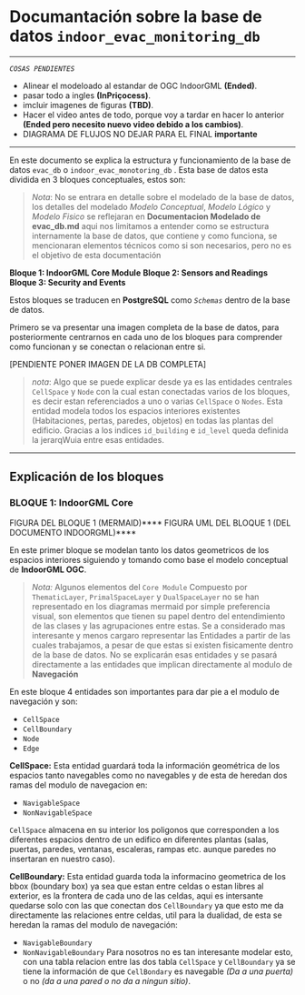 # Documantación sobre la base de datos ``indoor_evac_monitoring_db``
---
*``COSAS PENDIENTES``*
- Alinear el modeloado al estandar de OGC IndoorGML **(Ended)**.
- pasar todo a ingles **(InPriçocess)**.
- imcluir imagenes de figuras **(TBD)**. 
- Hacer el video antes de todo, porque voy a tardar en hacer lo anterior **(Ended pero necesito nuevo video debido a los cambios)**.
- DIAGRAMA DE FLUJOS NO DEJAR PARA EL FINAL **importante**
---
En este documento se explica la estructura y funcionamiento de la base de datos ``evac_db`` o ``indoor_evac_monotoring_db`` . Esta base de datos esta dividida en 3 bloques conceptuales, estos son:

> *Nota*: No se entrara en detalle sobre el modelado de la base de datos, los detalles del modelado *Modelo Conceptual*, *Modelo Lógico* y *Modelo Fisico* se reflejaran en **Documentacion Modelado de evac_db.md** aqui nos limitamos a entender como se estructura internamente la base de datos, que contiene y como funciona, se mencionaran elementos técnicos como si son necesarios, pero no es el objetivo de esta documentación

**Bloque 1: IndoorGML Core Module**
**Bloque 2: Sensors and Readings**
**Bloque 3: Security and Events**


Estos bloques se traducen en **PostgreSQL** como *``Schemas``* dentro de la base de datos.

Primero se va presentar una imagen completa de la base de datos, para posteriormente centrarnos en cada uno de los bloques para comprender como funcionan y se conectan o relacionan entre si.

[PENDIENTE PONER IMAGEN DE LA DB COMPLETA]

>*nota*: Algo que se puede explicar desde ya es las entidades centrales `CellSpace` y `Node` con la cual estan conectadas varios de los bloques, es decir estan referenciados a uno o varias `CellSpace` o `Nodes`.
Esta entidad modela todos los espacios interiores existentes (Habitaciones, pertas, paredes, objetos) en todas las plantas del edificio. Gracias a los indices `id_building` e `id_level` queda definida la jerarqWuia entre esas entidades.

---

## Explicación de los bloques

### BLOQUE 1: IndoorGML Core
FIGURA DEL BLOQUE 1 (MERMAID)****
FIGURA UML DEL BLOQUE 1 (DEL DOCUMENTO INDOORGML)****

En este primer bloque se modelan tanto los datos geometricos de los espacios interiores siguiendo y tomando como base el modelo conceptual de **IndoorGML OGC**.

> *Nota:* Algunos elementos del `Core Module` Compuesto por `ThematicLayer`, `PrimalSpaceLayer` y `DualSpaceLayer` no se han representado en los diagramas mermaid por simple preferencia visual, son elementos que tienen su papel dentro del entendimiento de las clases y las agrupaciones entre estas. Se a considerado mas interesante y menos cargaro representar las Entidades a partir de las cuales trabajamos, a pesar de que estas si existen fisicamente dentro de la base de datos. No se explicarán esas entidades y se pasará directamente a las entidades que implican directamente al modulo de **Navegación**

En este bloque 4 entidades son importantes para dar pie a el modulo de navegación y son:
- `CellSpace`
- `CellBoundary`
- `Node`
- `Edge`

**CellSpace:** Esta entidad guardará toda la información geométrica de los espacios tanto navegables como no navegables y de esta de heredan dos ramas del modulo de navegacion en:
- `NavigableSpace`
- `NonNavigableSpace`

`CellSpace` almacena en su interior los poligonos que corresponden a los diferentes espacios dentro de un edifico en diferentes plantas (salas, puertas, paredes, ventanas, escaleras, rampas etc. aunque paredes no insertaran en nuestro caso).

**CellBoundary:** Esta entidad guarda toda la informacino geometrica de los bbox (boundary box) ya sea que estan entre celdas o estan libres al exterior, es la frontera de cada uno de las celdas, aqui es intersante quedarse solo con las que conectan dos `CellBoundary` ya que esto me da directamente las relaciones entre celdas, util para la dualidad, de esta se heredan la ramas del modulo de navegación:
- `NavigableBoundary`
- `NonNavigableBoundary` 
Para nosotros no es tan interesante modelar esto, con una tabla relacion entre las dos tabla `CellSpace` y `CellBoundary` ya se tiene la información de que `CellBondary` es navegable *(Da a una puerta)* o no *(da a una pared o no da a ningun sitio)*.




